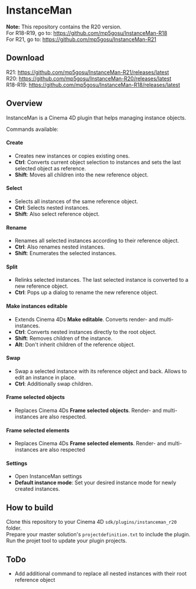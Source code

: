 # InstanceMan
**Note:** This repository contains the R20 version.  
For R18-R19, go to: https://github.com/mp5gosu/InstanceMan-R18  
For R21, go to: https://github.com/mp5gosu/InstanceMan-R21

## Download
R21: https://github.com/mp5gosu/InstanceMan-R21/releases/latest  
R20: https://github.com/mp5gosu/InstanceMan-R20/releases/latest  
R18-R19: https://github.com/mp5gosu/InstanceMan-R18/releases/latest

## Overview
InstanceMan is a Cinema 4D plugin that helps managing instance objects.

Commands available:

#### Create
- Creates new instances or copies existing ones.
- **Ctrl**: Converts current object selection to instances and sets the last selected object as reference.
- **Shift**: Moves all children into the new reference object.

#### Select
- Selects all instances of the same reference object.
- **Ctrl**: Selects nested instances.
- **Shift**: Also select reference object.

#### Rename
- Renames all selected instances according to their reference object.
- **Ctrl**: Also renames nested instances.
- **Shift**: Enumerates the selected instances.

#### Split
- Relinks selected instances. The last selected instance is converted to a new reference object.
- **Ctrl**: Pops up a dialog to rename the new reference object.

#### Make instances editable
- Extends Cinema 4Ds **Make editable**. Converts render- and multi-instances.
- **Ctrl**: Converts nested instances directly to the root object.
- **Shift**: Removes children of the instance.
- **Alt**: Don't inherit children of the reference object.

#### Swap
- Swap a selected instance with its reference object and back. Allows to edit an instance in place.
- **Ctrl**: Additionally swap children.

#### Frame selected objects
- Replaces Cinema 4Ds **Frame selected objects**. Render- and multi-instances are also respected.

#### Frame selected elements
- Replaces Cinema 4Ds **Frame selected elements**. Render- and multi-instances are also respected

#### Settings
- Open InstanceMan settings
- **Default instance mode**: Set your desired instance mode for newly created instances.


## How to build
Clone this repository to your Cinema 4D `sdk/plugins/instanceman_r20` folder.   
Prepare your master solution's `projectdefinition.txt` to include the plugin.   
Run the projet tool to update your plugin projects.   

## ToDo
- Add additional command to replace all nested instances with their root reference object
